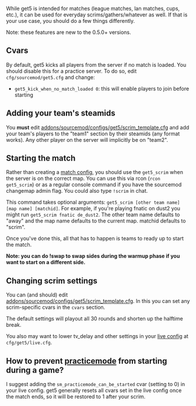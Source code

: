 While get5 is intended for matches (league matches, lan matches, cups, etc.), it can be used for everyday scrims/gathers/whatever as well. If that is your use case, you should do a few things differently.

Note: these features are new to the 0.5.0+ versions.

## Cvars

By default, get5 kicks all players from the server if no match is loaded. You should disable this for a practice server. To do so, edit ``cfg/sourcemod/get5.cfg`` and change:
- ``get5_kick_when_no_match_loaded 0``: this will enable players to join before starting

## Adding your team's steamids

You **must** edit [addons/sourcemod/configs/get5/scrim_template.cfg](https://github.com/splewis/get5/blob/master/configs/get5/scrim_template.cfg) and add your team's players to the "team1" section by their steamids (any format works). Any other player on the server will implicitly be on "team2".

## Starting the match

Rather than creating a [match config](https://github.com/splewis/get5#match-schema), you should use the ``get5_scrim`` when the server is on the correct map. You can use this via rcon (``rcon get5_scrim``) or as a regular console command if you have the sourcemod changemap admin flag. You could also type ``!scrim`` in chat.

This command takes optional arguments: ``get5_scrim [other team name] [map name] [matchid]``. For example, if you're playing fnatic on dust2 you might run ``get5_scrim fnatic de_dust2``. The other team name defaults to "away" and the map name defaults to the current map. matchid defaults to "scrim".

Once you've done this, all that has to happen is teams to ready up to start the match.

**Note: you can do !swap to swap sides during the warmup phase if you want to start on a different side.**

## Changing scrim settings

You can (and should) edit [addons/sourcemod/configs/get5/scrim_template.cfg](https://github.com/splewis/get5/blob/master/configs/get5/scrim_template.cfg). In this you can set any scrim-specific cvars in the ``cvars`` section. 

The default settings will playout all 30 rounds and shorten up the halftime break.

You also may want to lower tv_delay and other settings in your [live config](https://github.com/splewis/get5/blob/master/cfg/get5/live.cfg#L56) at ``cfg/get5/live.cfg``.

## How to prevent [practicemode](https://github.com/splewis/csgo-practice-mode) from starting during a game?

I suggest adding the ``sm_practicemode_can_be_started`` cvar (setting to 0) in your live config. get5 generally resets all cvars set in the live config once the match ends, so it will be restored to 1 after your scrim.